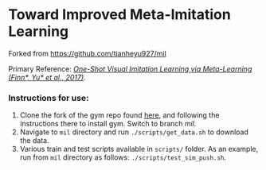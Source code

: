 # Toward Improved Meta-Imitation Learning

Forked from https://github.com/tianheyu927/mil

Primary Reference: *[One-Shot Visual Imitation Learning via Meta-Learning (Finn*, Yu* et al., 2017)](https://arxiv.org/pdf/1709.04905.pdf).*

### Instructions for use:
1. Clone the fork of the gym repo found [here](https://github.com/tianheyu927/gym), and following the instructions there to install gym. Switch to branch *mil*.
2. Navigate to `mil` directory and run `./scripts/get_data.sh` to download the data.
3. Various train and test scripts available in `scripts/` folder.  As an example, run from `mil` directory as follows: `./scripts/test_sim_push.sh`.
